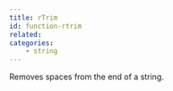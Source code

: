 ```yaml
---
title: rTrim
id: function-rtrim
related:
categories:
    - string
---
```


Removes spaces from the end of a string.
